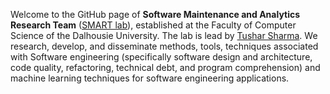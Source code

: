 Welcome to the GitHub page of **Software Maintenance and Analytics Research Team** ([SMART lab](https://web.cs.dal.ca/~tushar/smart/)), established at the Faculty of Computer Science of the Dalhousie University. The lab is lead by [Tushar Sharma](https://www.tusharma.in/). 
We research, develop, and disseminate methods, tools, techniques associated with Software engineering (specifically software design and architecture, code quality, refactoring, technical debt, and program comprehension) and machine learning techniques for software engineering applications.

